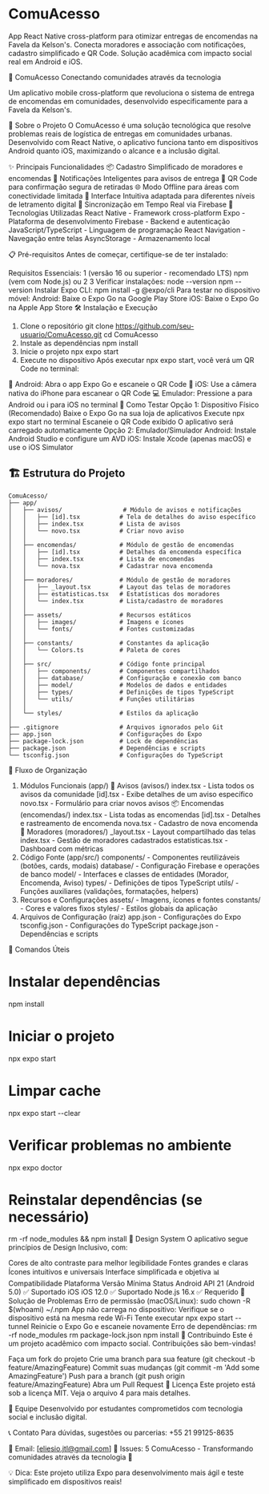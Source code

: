 # ComuAcesso
App React Native cross-platform para otimizar entregas de encomendas na Favela da Kelson's. Conecta moradores e associação com notificações, cadastro simplificado e QR Code. Solução acadêmica com impacto social real em Android e iOS.


📱 ComuAcesso
Conectando comunidades através da tecnologia

Um aplicativo mobile cross-platform que revoluciona o sistema de entrega de encomendas em comunidades, desenvolvido especificamente para a Favela da Kelson's.

🎯 Sobre o Projeto
O ComuAcesso é uma solução tecnológica que resolve problemas reais de logística de entregas em comunidades urbanas. Desenvolvido com React Native, o aplicativo funciona tanto em dispositivos Android quanto iOS, maximizando o alcance e a inclusão digital.

✨ Principais Funcionalidades
📦 Cadastro Simplificado de moradores e encomendas
🔔 Notificações Inteligentes para avisos de entrega
📱 QR Code para confirmação segura de retiradas
🌐 Modo Offline para áreas com conectividade limitada
👥 Interface Intuitiva adaptada para diferentes níveis de letramento digital
🔄 Sincronização em Tempo Real via Firebase
🚀 Tecnologias Utilizadas
React Native - Framework cross-platform
Expo - Plataforma de desenvolvimento
Firebase - Backend e autenticação
JavaScript/TypeScript - Linguagem de programação
React Navigation - Navegação entre telas
AsyncStorage - Armazenamento local

📋 Pré-requisitos
Antes de começar, certifique-se de ter instalado:

Requisitos Essenciais:
1 (versão 16 ou superior - recomendado LTS)
npm (vem com Node.js) ou 2
3
Verificar instalações:
node --version
npm --version
Instalar Expo CLI:
npm install -g @expo/cli
Para testar no dispositivo móvel:
Android: Baixe o Expo Go na Google Play Store
iOS: Baixe o Expo Go na Apple App Store
🛠️ Instalação e Execução
1. Clone o repositório
git clone https://github.com/seu-usuario/ComuAcesso.git
cd ComuAcesso
2. Instale as dependências
npm install
3. Inicie o projeto
npx expo start
4. Execute no dispositivo
Após executar npx expo start, você verá um QR Code no terminal:

📱 Android: Abra o app Expo Go e escaneie o QR Code
🍎 iOS: Use a câmera nativa do iPhone para escanear o QR Code
💻 Emulador: Pressione a para Android ou i para iOS no terminal
📱 Como Testar
Opção 1: Dispositivo Físico (Recomendado)
Baixe o Expo Go na sua loja de aplicativos
Execute npx expo start no terminal
Escaneie o QR Code exibido
O aplicativo será carregado automaticamente
Opção 2: Emulador/Simulador
Android: Instale Android Studio e configure um AVD
iOS: Instale Xcode (apenas macOS) e use o iOS Simulator

## 🏗️ Estrutura do Projeto

```
ComuAcesso/
├── app/
│   ├── avisos/                 # Módulo de avisos e notificações
│   │   ├── [id].tsx           # Tela de detalhes do aviso específico
│   │   ├── index.tsx          # Lista de avisos
│   │   └── novo.tsx           # Criar novo aviso
│   │
│   ├── encomendas/            # Módulo de gestão de encomendas
│   │   ├── [id].tsx           # Detalhes da encomenda específica
│   │   ├── index.tsx          # Lista de encomendas
│   │   └── nova.tsx           # Cadastrar nova encomenda
│   │
│   ├── moradores/             # Módulo de gestão de moradores
│   │   ├── _layout.tsx        # Layout das telas de moradores
│   │   ├── estatisticas.tsx   # Estatísticas dos moradores
│   │   └── index.tsx          # Lista/cadastro de moradores
│   │
│   ├── assets/                # Recursos estáticos
│   │   ├── images/            # Imagens e ícones
│   │   └── fonts/             # Fontes customizadas
│   │
│   ├── constants/             # Constantes da aplicação
│   │   └── Colors.ts          # Paleta de cores
│   │
│   ├── src/                   # Código fonte principal
│   │   ├── components/        # Componentes compartilhados
│   │   ├── database/          # Configuração e conexão com banco
│   │   ├── model/             # Modelos de dados e entidades
│   │   ├── types/             # Definições de tipos TypeScript
│   │   └── utils/             # Funções utilitárias
│   │
│   └── styles/                # Estilos da aplicação
│
├── .gitignore                 # Arquivos ignorados pelo Git
├── app.json                   # Configurações do Expo
├── package-lock.json          # Lock de dependências
├── package.json               # Dependências e scripts
└── tsconfig.json              # Configurações do TypeScript
```

📂 Fluxo de Organização
1. Módulos Funcionais (app/)
📢 Avisos (avisos/)
index.tsx - Lista todos os avisos da comunidade
[id].tsx - Exibe detalhes de um aviso específico
novo.tsx - Formulário para criar novos avisos
📦 Encomendas (encomendas/)
index.tsx - Lista todas as encomendas
[id].tsx - Detalhes e rastreamento de encomenda
nova.tsx - Cadastro de nova encomenda
👥 Moradores (moradores/)
_layout.tsx - Layout compartilhado das telas
index.tsx - Gestão de moradores cadastrados
estatisticas.tsx - Dashboard com métricas
2. Código Fonte (app/src/)
components/ - Componentes reutilizáveis (botões, cards, modais)
database/ - Configuração Firebase e operações de banco
model/ - Interfaces e classes de entidades (Morador, Encomenda, Aviso)
types/ - Definições de tipos TypeScript
utils/ - Funções auxiliares (validações, formatações, helpers)
3. Recursos e Configurações
assets/ - Imagens, ícones e fontes
constants/ - Cores e valores fixos
styles/ - Estilos globais da aplicação
4. Arquivos de Configuração (raiz)
app.json - Configurações do Expo
tsconfig.json - Configurações do TypeScript
package.json - Dependências e scripts

🔧 Comandos Úteis
# Instalar dependências
npm install

# Iniciar o projeto
npx expo start

# Limpar cache
npx expo start --clear

# Verificar problemas no ambiente
npx expo doctor

# Reinstalar dependências (se necessário)
rm -rf node_modules && npm install
🎨 Design System
O aplicativo segue princípios de Design Inclusivo, com:

Cores de alto contraste para melhor legibilidade
Fontes grandes e claras
Ícones intuitivos e universais
Interface simplificada e objetiva
📊 Compatibilidade
Plataforma	Versão Mínima	Status
Android	API 21 (Android 5.0)	✅ Suportado
iOS	iOS 12.0	✅ Suportado
Node.js	16.x	✅ Requerido
🚨 Solução de Problemas
Erro de permissão (macOS/Linux):
sudo chown -R $(whoami) ~/.npm
App não carrega no dispositivo:
Verifique se o dispositivo está na mesma rede Wi-Fi
Tente executar npx expo start --tunnel
Reinicie o Expo Go e escaneie novamente
Erro de dependências:
rm -rf node_modules
rm package-lock.json
npm install
🤝 Contribuindo
Este é um projeto acadêmico com impacto social. Contribuições são bem-vindas!

Faça um fork do projeto
Crie uma branch para sua feature (git checkout -b feature/AmazingFeature)
Commit suas mudanças (git commit -m 'Add some AmazingFeature')
Push para a branch (git push origin feature/AmazingFeature)
Abra um Pull Request
📄 Licença
Este projeto está sob a licença MIT. Veja o arquivo 4 para mais detalhes.

👥 Equipe
Desenvolvido por estudantes comprometidos com tecnologia social e inclusão digital.

📞 Contato
Para dúvidas, sugestões ou parcerias: +55 21 99125-8635

📧 Email: [eliesio.jtl@gmail.com]
💬 Issues: 5
ComuAcesso - Transformando comunidades através da tecnologia 🚀

💡 Dica: Este projeto utiliza Expo para desenvolvimento mais ágil e teste simplificado em dispositivos reais!